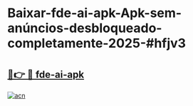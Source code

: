 # Baixar-fde-ai-apk-Apk-sem-anúncios-desbloqueado-completamente-2025-#hfjv3

# <h2><a href="https://ainizakaria.my?title=fde-ai-apk&ref=24M">🔗👉 🔴 fde-ai-apk</a></h2>

[![acn](https://github.com/user-attachments/assets/0f9c940e-d8b0-45ae-aac7-cd30a18b3e1c)](https://ainizakaria.my?title=fde-ai-apk&ref=24M)


